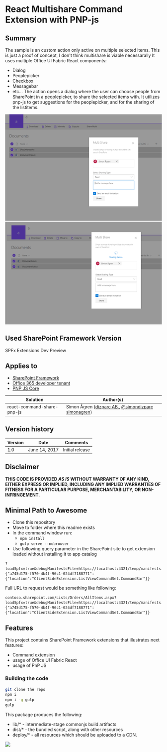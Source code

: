 # React Multishare Command Extension with PNP-js

## Summary
The sample is an custom action only active on multiple selected items.
This is just a proof of concept, I don't think multishare is viable necessarally
It uses multiple Office UI Fabric React components:
- Dialog
- Peoplepicker
- Checkbox
- Messagebar
- etc...
The action opens a dialog where the user can choose people from SharePoint in a peoplepicker, to share the selected items with.
It utilizes pnp-js to get suggestions for the peoplepicker, and for the sharing of the listitems.

![react-command-share-pnp-js](./assets/share.png)
![react-command-share-pnp-js](./assets/shared.png)

## Used SharePoint Framework Version 
SPFx Extensions Dev Preview

## Applies to

* [SharePoint Framework](http://dev.office.com/sharepoint/docs/spfx/sharepoint-framework-overview)
* [Office 365 developer tenant](http://dev.office.com/sharepoint/docs/spfx/set-up-your-developer-tenant)
* [PNP JS Core](https://github.com/SharePoint/PnP-JS-Core)


Solution|Author(s)
--------|---------
react-command-share-pnp-js | Simon Ågren ([dizparc AB.](http://www.dizparc.se), [@simondizparc](https://twitter.com/simondizparc) [simonagren](https://github.com/simonagren))

## Version history

Version|Date|Comments
-------|----|--------
1.0|June 14, 2017|Initial release

## Disclaimer
**THIS CODE IS PROVIDED *AS IS* WITHOUT WARRANTY OF ANY KIND, EITHER EXPRESS OR IMPLIED, INCLUDING ANY IMPLIED WARRANTIES OF FITNESS FOR A PARTICULAR PURPOSE, MERCHANTABILITY, OR NON-INFRINGEMENT.**

## Minimal Path to Awesome

- Clone this repository
- Move to folder where this readme exists
- In the command window run:
  - `npm install`
  - `gulp serve --nobrowser`
- Use following query parameter in the SharePoint site to get extension loaded without installing it to app catalog

```
?loadSpfx=true&debugManifestsFile=https://localhost:4321/temp/manifests.js&customActions={"a745d175-f570-4b4f-96c1-024df7188771":{"location":"ClientSideExtension.ListViewCommandSet.CommandBar"}}
```
Full URL to request would be something like following:

```
contoso.sharepoint.com/Lists/Orders/AllItems.aspx?loadSpfx=true&debugManifestsFile=https://localhost:4321/temp/manifests.js&customActions={"a745d175-f570-4b4f-96c1-024df7188771":{"location":"ClientSideExtension.ListViewCommandSet.CommandBar"}}
```


## Features
This project contains SharePoint Framework extensions that illustrates next features:
* Command extension
* usage of Office UI Fabric React
* usage of PnP JS

### Building the code

```bash
git clone the repo
npm i
npm i -g gulp
gulp
```

This package produces the following:

* lib/* - intermediate-stage commonjs build artifacts
* dist/* - the bundled script, along with other resources
* deploy/* - all resources which should be uploaded to a CDN.


<img src="https://telemetry.sharepointpnp.com/sp-dev-fx-extensions/samples/react-field-slider" />